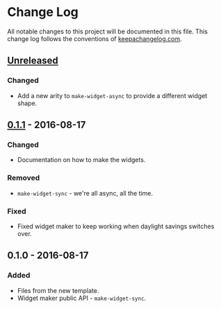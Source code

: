 # Change Log
All notable changes to this project will be documented in this file. This change log follows the conventions of [keepachangelog.com](http://keepachangelog.com/).

## [Unreleased]
### Changed
- Add a new arity to `make-widget-async` to provide a different widget shape.

## [0.1.1] - 2016-08-17
### Changed
- Documentation on how to make the widgets.

### Removed
- `make-widget-sync` - we're all async, all the time.

### Fixed
- Fixed widget maker to keep working when daylight savings switches over.

## 0.1.0 - 2016-08-17
### Added
- Files from the new template.
- Widget maker public API - `make-widget-sync`.

[Unreleased]: https://github.com/your-name/basicproject/compare/0.1.1...HEAD
[0.1.1]: https://github.com/your-name/basicproject/compare/0.1.0...0.1.1
